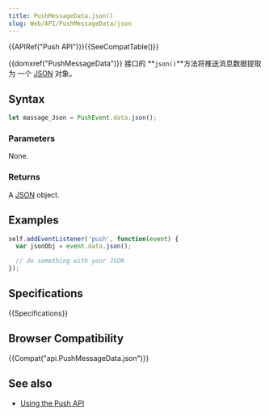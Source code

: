 ```yaml
---
title: PushMessageData.json()
slug: Web/API/PushMessageData/json
---
```

{{APIRef("Push API")}}{{SeeCompatTable()}}

{{domxref("PushMessageData")}} 接口的 **`json()`**方法将推送消息数据提取为 一个 [JSON](/zh-CN/docs/Web/JavaScript/Reference/Global_Objects/JSON) 对象。

## Syntax

```js
let massage_Json = PushEvent.data.json();
```

### Parameters

None.

### Returns

A [JSON](/zh-CN/docs/Web/JavaScript/Reference/Global_Objects/JSON) object.

## Examples

```js
self.addEventListener('push', function(event) {
  var jsonObj = event.data.json();

  // do something with your JSON
});
```

## Specifications

{{Specifications}}

## Browser Compatibility

{{Compat("api.PushMessageData.json")}}

## See also

- [Using the Push API](/zh-CN/docs/Web/API/Push_API/Using_the_Push_API)
